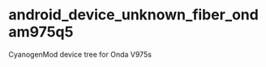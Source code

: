 android_device_unknown_fiber_ondam975q5
=======================================

CyanogenMod device tree for Onda V975s
